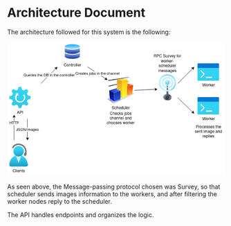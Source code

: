 Architecture Document
=====================

The architecture followed for this system is the following: <br />

![image](https://github.com/the-other-mariana/dc-final/blob/main/images/final-architecture.png) <br />

As seen above, the Message-passing protocol chosen was Survey, so that scheduler sends images information to the workers, and after filtering the worker nodes reply to the scheduler. <br />

The API handles endpoints and organizes the logic.
